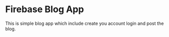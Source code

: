 # Firebase Blog App
 This is simple blog app which include create you account login and post the blog.





